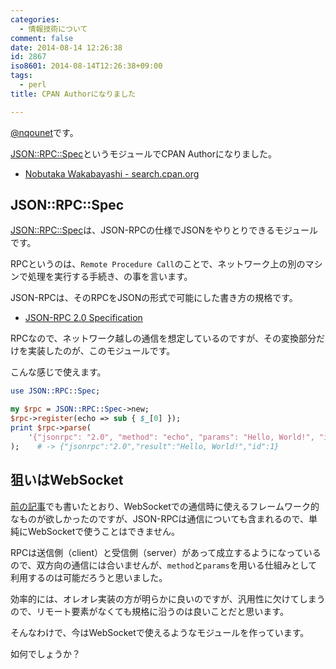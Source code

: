```yaml
---
categories:
  - 情報技術について
comment: false
date: 2014-08-14 12:26:38
id: 2867
iso8601: 2014-08-14T12:26:38+09:00
tags:
  - perl
title: CPAN Authorになりました

---
```


<p><a href="https://twitter.com/nqounet">@nqounet</a>です。</p>

<p><a href="https://metacpan.org/pod/JSON::RPC::Spec">JSON::RPC::Spec</a>というモジュールでCPAN Authorになりました。</p>

<ul>
<li><a href="http://search.cpan.org/~nqounet/">Nobutaka Wakabayashi - search.cpan.org</a></li>
</ul>



<h2>JSON::RPC::Spec</h2>

<p><a href="https://metacpan.org/pod/JSON::RPC::Spec">JSON::RPC::Spec</a>は、JSON-RPCの仕様でJSONをやりとりできるモジュールです。</p>

<p>RPCというのは、<code>Remote Procedure Call</code>のことで、ネットワーク上の別のマシンで処理を実行する手続き、の事を言います。</p>

<p>JSON-RPCは、そのRPCをJSONの形式で可能にした書き方の規格です。</p>

<ul>
<li><a href="http://www.jsonrpc.org/specification">JSON-RPC 2.0 Specification</a></li>
</ul>

<p>RPCなので、ネットワーク越しの通信を想定しているのですが、その変換部分だけを実装したのが、このモジュールです。</p>

<p>こんな感じで使えます。</p>

```perl
use JSON::RPC::Spec;

my $rpc = JSON::RPC::Spec->new;
$rpc->register(echo => sub { $_[0] });
print $rpc->parse(
    '{"jsonrpc": "2.0", "method": "echo", "params": "Hello, World!", "id": 1}'
);    # -> {"jsonrpc":"2.0","result":"Hello, World!","id":1}
```

<h2>狙いはWebSocket</h2>

<p><a href="https://www.nqou.net/2014/08/09/101454" title="JSON::RPC::Liteというモジュールを書きました">前の記事</a>でも書いたとおり、WebSocketでの通信時に使えるフレームワーク的なものが欲しかったのですが、JSON-RPCは通信についても含まれるので、単純にWebSocketで使うことはできません。</p>

<p>RPCは送信側（client）と受信側（server）があって成立するようになっているので、双方向の通信には合いませんが、<code>method</code>と<code>params</code>を用いる仕組みとして利用するのは可能だろうと思いました。</p>

<p>効率的には、オレオレ実装の方が明らかに良いのですが、汎用性に欠けてしまうので、リモート要素がなくても規格に沿うのは良いことだと思います。</p>

<p>そんなわけで、今はWebSocketで使えるようなモジュールを作っています。</p>

<p>如何でしょうか？</p>
    	